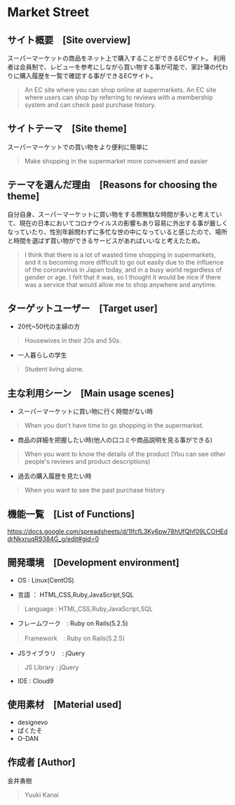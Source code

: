 # Market Street

## サイト概要　[Site overview]
スーパーマーケットの商品をネット上で購入することができるECサイト。
利用者は会員制で、レビューを参考にしながら買い物する事が可能で、家計簿の代わりに購入履歴を一覧で確認する事ができるECサイト。

> An EC site where you can shop online at supermarkets. An EC site where users can shop by referring to reviews with a membership system and can check past purchase history.

## サイトテーマ　[Site theme]

スーパーマーケットでの買い物をより便利に簡単に
> Make shopping in the supermarket more convenient and easier
## テーマを選んだ理由　[Reasons for choosing the theme]

自分自身、スーパーマーケットに買い物をする際無駄な時間が多いと考えていて、現在の日本においてコロナウイルスの影響もあり容易に外出する事が厳しくなっていたり、性別年齢問わずに多忙な世の中になっていると感じたので、場所と時間を選ばず買い物ができるサービスがあればいいなと考えたため。
> I think that there is a lot of wasted time shopping in supermarkets, and it is becoming more difficult to go out easily due to the influence of the coronavirus in Japan today, and in a busy world regardless of gender or age. I felt that it was, so I thought it would be nice if there was a service that would allow me to shop anywhere and anytime.

## ターゲットユーザー　[Target user]

- 20代~50代の主婦の方
> Housewives in their 20s and 50s.

- 一人暮らしの学生
> Student living alone.


## 主な利用シーン　[Main usage scenes]

- スーパーマーケットに買い物に行く時間がない時
> When you don't have time to go shopping in the supermarket.

- 商品の詳細を把握したい時(他人の口コミや商品説明を見る事ができる)
> When you want to know the details of the product
> (You can see other people's reviews and product descriptions)

- 過去の購入履歴を見たい時
> When you want to see the past purchase history

## 機能一覧　[List of Functions]

https://docs.google.com/spreadsheets/d/1IfcfL3Ky6pw78hUfQhf09LCOHEddrNkxruqR9384G_g/edit#gid=0

## 開発環境　[Development environment]

- OS : Linux(CentOS)

- 言語 ： HTML,CSS,Ruby,JavaScript,SQL
> Language : HTML,CSS,Ruby,JavaScript,SQL

- フレームワーク　: Ruby on Rails(5.2.5)
> Framework　: Ruby on Rails(5.2.5)

- JSライブラリ　: jQuery
> JS Library : jQuery

- IDE : Cloud9

## 使用素材　[Material used]

- designevo
- ぱくたそ
- O-DAN

## 作成者 [Author]

金井勇樹
> Yuuki Kanai

